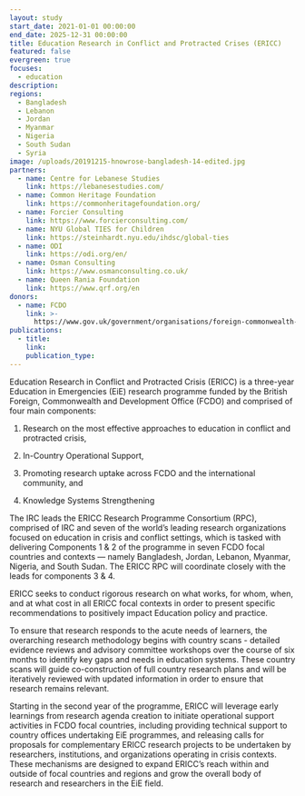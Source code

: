 ```yaml
---
layout: study
start_date: 2021-01-01 00:00:00
end_date: 2025-12-31 00:00:00
title: Education Research in Conflict and Protracted Crises (ERICC)
featured: false
evergreen: true
focuses:
  - education
description:
regions:
  - Bangladesh
  - Lebanon
  - Jordan
  - Myanmar
  - Nigeria
  - South Sudan
  - Syria
image: /uploads/20191215-hnowrose-bangladesh-14-edited.jpg
partners:
  - name: Centre for Lebanese Studies
    link: https://lebanesestudies.com/
  - name: Common Heritage Foundation
    link: https://commonheritagefoundation.org/
  - name: Forcier Consulting
    link: https://www.forcierconsulting.com/
  - name: NYU Global TIES for Children
    link: https://steinhardt.nyu.edu/ihdsc/global-ties
  - name: ODI
    link: https://odi.org/en/
  - name: Osman Consulting
    link: https://www.osmanconsulting.co.uk/
  - name: Queen Rania Foundation
    link: https://www.qrf.org/en
donors:
  - name: FCDO
    link: >-
      https://www.gov.uk/government/organisations/foreign-commonwealth-development-office
publications:
  - title:
    link:
    publication_type:
---
```

Education Research in Conflict and Protracted Crisis (ERICC) is a three-year Education in Emergencies (EiE) research programme funded by the British Foreign, Commonwealth and Development Office (FCDO) and comprised of four main components:

1) Research on the most effective approaches to education in conflict and protracted crisis,

2) In-Country Operational Support,

3) Promoting research uptake across FCDO and the international community, and

4) Knowledge Systems Strengthening

The IRC leads the ERICC Research Programme Consortium (RPC), comprised of IRC and seven of the world’s leading research organizations focused on education in crisis and conflict settings, which is tasked with delivering Components 1 & 2 of the programme in seven FCDO focal countries and contexts — namely Bangladesh, Jordan, Lebanon, Myanmar, Nigeria, and South Sudan. The ERICC RPC will coordinate closely with the leads for components 3 & 4.

ERICC seeks to conduct rigorous research on what works, for whom, when, and at what cost in all ERICC focal contexts in order to present specific recommendations to positively impact Education policy and practice.

To ensure that research responds to the acute needs of learners, the overarching research methodology begins with country scans - detailed evidence reviews and advisory committee workshops over the course of six months to identify key gaps and needs in education systems. These country scans will guide co-construction of full country research plans and will be iteratively reviewed with updated information in order to ensure that research remains relevant.

Starting in the second year of the programme, ERICC will leverage early learnings from research agenda creation to initiate operational support activities in FCDO focal countries, including providing technical support to country offices undertaking EiE programmes, and releasing calls for proposals for complementary ERICC research projects to be undertaken by researchers, institutions, and organizations operating in crisis contexts. These mechanisms are designed to expand ERICC’s reach within and outside of focal countries and regions and grow the overall body of research and researchers in the EiE field.